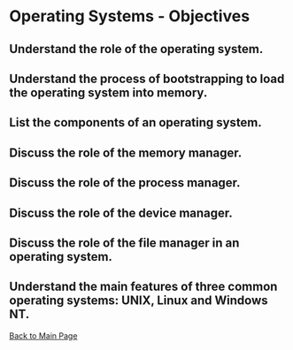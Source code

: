 # Operating Systems - Objectives

## Understand the role of the operating system.

## Understand the process of bootstrapping to load the operating system into memory.

## List the components of an operating system.

## Discuss the role of the memory manager.

## Discuss the role of the process manager.

## Discuss the role of the device manager.

## Discuss the role of the file manager in an operating system.

## Understand the main features of three common operating systems: UNIX, Linux and Windows NT.

[Back to Main Page](../README.md)